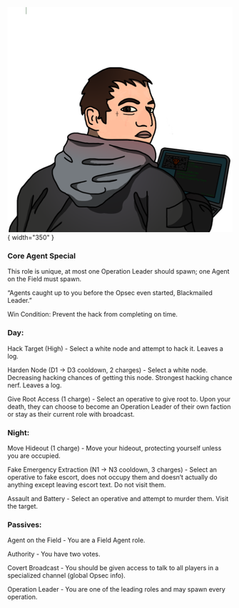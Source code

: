 ![blackmailedleader.png](Images/blackmailedleader.png){ width="350" }

### **Core Agent Special**

This role is unique, at most one Operation Leader should spawn; one Agent on the Field must spawn.

“Agents caught up to you before the Opsec even started, Blackmailed Leader.”

Win Condition: Prevent the hack from completing on time.

### **Day:**

Hack Target (High) - Select a white node and attempt to hack it. Leaves a log.

Harden Node (D1 -> D3 cooldown, 2 charges) - Select a white node. Decreasing hacking chances of getting this node. Strongest hacking chance nerf. Leaves a log.

Give Root Access (1 charge) - Select an operative to give root to. Upon your death, they can choose to become an Operation Leader of their own faction or stay as their current role with broadcast.

### **Night:**

Move Hideout (1 charge) - Move your hideout, protecting yourself unless you are occupied.

Fake Emergency Extraction (N1 -> N3 cooldown, 3 charges) - Select an operative to fake escort, does not occupy them and doesn’t actually do anything except leaving escort text. Do not visit them.

Assault and Battery - Select an operative and attempt to murder them. Visit the target.

### **Passives:**

Agent on the Field - You are a Field Agent role.

Authority - You have two votes.

Covert Broadcast - You should be given access to talk to all players in a specialized channel (global Opsec info).

Operation Leader - You are one of the leading roles and may spawn every operation.